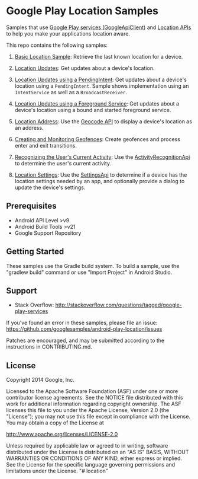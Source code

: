 Google Play Location Samples
============================

Samples that use
[Google Play services (GoogleApiClient)](ihttps://developer.android.com/reference/com/google/android/gms/common/api/GoogleApiClient.html)
and
[Location APIs](http://developer.android.com/google/play-services/location.html)
to help you make your applications location aware.

This repo contains the following samples:

1. [Basic Location Sample](https://github.com/googlesamples/android-play-location/tree/master/BasicLocationSample):
Retrieve the last known location for a device.
1. [Location Updates](https://github.com/googlesamples/android-play-location/tree/master/LocationUpdates):
Get updates about a device's location.

1. [Location Updates using a PendingIntent](https://github.com/googlesamples/android-play-location/tree/master/LocationUpdatesPendingIntent):
Get updates about a device's location using a `PendingIntent`. Sample shows
implementation using an `IntentService` as well as a `BroadcastReceiver`.
1. [Location Updates using a Foreground Service](https://github.com/googlesamples/android-play-location/tree/master/LocationUpdatesForegroundService):
Get updates about a device's location using a bound and started foreground
service.
1. [Location Address](https://github.com/googlesamples/android-play-location/tree/master/LocationAddress):
Use the
[Geocode API](http://developer.android.com/reference/android/location/Geocoder.html)
to display a device's location as an address.
1. [Creating and Monitoring Geofences](https://github.com/googlesamples/android-play-location/tree/master/Geofencing):
Create geofences and process enter and exit transitions.
1. [Recognizing the User's Current Activity](https://github.com/googlesamples/android-play-location/tree/master/ActivityRecognition):
Use the
[ActivityRecognitionApi](https://developer.android.com/reference/com/google/android/gms/location/ActivityRecognitionApi.html) to determine the user's current activity.
1. [Location Settings](https://github.com/googlesamples/android-play-location/tree/master/LocationSettings):
Use the
[SettingsApi](https://developer.android.com/reference/com/google/android/gms/location/SettingsApi.html)
to determine if a device has the location settings needed by an app, and
optionally provide a dialog to update the device's settings.

Prerequisites
--------------

- Android API Level >v9
- Android Build Tools >v21
- Google Support Repository

Getting Started
---------------

These samples use the Gradle build system. To build a sample, use the
"gradlew build" command or use "Import Project" in Android Studio.

Support
-------

- Stack Overflow: http://stackoverflow.com/questions/tagged/google-play-services

If you've found an error in these samples, please file an issue:
https://github.com/googlesamples/android-play-location/issues

Patches are encouraged, and may be submitted according to the instructions in
CONTRIBUTING.md.

License
-------

Copyright 2014 Google, Inc.

Licensed to the Apache Software Foundation (ASF) under one or more contributor
license agreements.  See the NOTICE file distributed with this work for
additional information regarding copyright ownership.  The ASF licenses this
file to you under the Apache License, Version 2.0 (the "License"); you may not
use this file except in compliance with the License.  You may obtain a copy of
the License at

  http://www.apache.org/licenses/LICENSE-2.0

Unless required by applicable law or agreed to in writing, software
distributed under the License is distributed on an "AS IS" BASIS, WITHOUT
WARRANTIES OR CONDITIONS OF ANY KIND, either express or implied.  See the
License for the specific language governing permissions and limitations under
the License.
"# location" 
